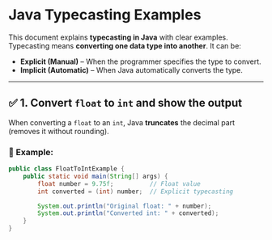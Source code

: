 # Java Typecasting Examples

This document explains **typecasting in Java** with clear examples.  
Typecasting means **converting one data type into another**. It can be:
- **Explicit (Manual)** – When the programmer specifies the type to convert.
- **Implicit (Automatic)** – When Java automatically converts the type.

---

## ✅ 1. Convert `float` to `int` and show the output

When converting a `float` to an `int`, Java **truncates** the decimal part (removes it without rounding).

### 🔹 Example:

```java
public class FloatToIntExample {
    public static void main(String[] args) {
        float number = 9.75f;          // Float value
        int converted = (int) number;  // Explicit typecasting

        System.out.println("Original float: " + number);
        System.out.println("Converted int: " + converted);
    }
}

